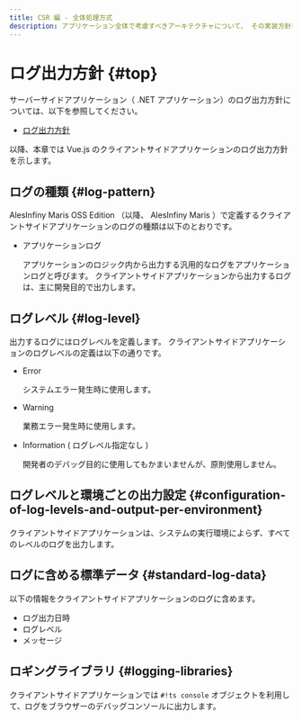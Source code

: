 ```yaml
---
title: CSR 編 - 全体処理方式
description: アプリケーション全体で考慮すべきアーキテクチャについて、 その実装方針を説明します。
---
```


# ログ出力方針 {#top}

サーバーサイドアプリケーション（ .NET アプリケーション）のログ出力方針については、以下を参照してください。

- [ログ出力方針](../../overview/dotnet-application-processing-system/logging-policy.md)

以降、本章では Vue.js のクライアントサイドアプリケーションのログ出力方針を示します。

## ログの種類 {#log-pattern}

AlesInfiny Maris OSS Edition （以降、 AlesInfiny Maris ）で定義するクライアントサイドアプリケーションのログの種類は以下のとおりです。

- アプリケーションログ

    アプリケーションのロジック内から出力する汎用的なログをアプリケーションログと呼びます。
    クライアントサイドアプリケーションから出力するログは、主に開発目的で出力します。

## ログレベル {#log-level}

出力するログにはログレベルを定義します。
クライアントサイドアプリケーションのログレベルの定義は以下の通りです。

- Error

    システムエラー発生時に使用します。

- Warning

    業務エラー発生時に使用します。

- Information ( ログレベル指定なし )

    開発者のデバッグ目的に使用してもかまいませんが、原則使用しません。

## ログレベルと環境ごとの出力設定 {#configuration-of-log-levels-and-output-per-environment}

クライアントサイドアプリケーションは、システムの実行環境によらず、すべてのレベルのログを出力します。

## ログに含める標準データ {#standard-log-data}

以下の情報をクライアントサイドアプリケーションのログに含めます。

- ログ出力日時
- ログレベル
- メッセージ

## ロギングライブラリ {#logging-libraries}

クライアントサイドアプリケーションでは `#!ts console` オブジェクトを利用して、ログをブラウザーのデバッグコンソールに出力します。
